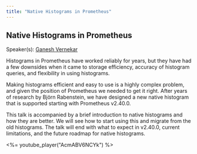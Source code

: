 ```yaml
---
title: "Native Histograms in Prometheus"
---
```


## Native Histograms in Prometheus

Speaker(s): [Ganesh Vernekar](../../speakers/ganesh-vernekar)

Histograms in Prometheus have worked reliably for years, but they have had a few downsides when it came to storage efficiency, accuracy of histogram queries, and flexibility in using histograms.

Making histograms efficient and easy to use is a highly complex problem, and given the position of Prometheus we needed to get it right. After years of research by Björn Rabenstein, we have designed a new native histogram that is supported starting with Prometheus v2.40.0.

This talk is accompanied by a brief introduction to native histograms and how they are better. We will see how to start using this and migrate from the old histograms. The talk will end with what to expect in v2.40.0, current limitations, and the future roadmap for native histograms.

<%= youtube_player("AcmABV6NCYk") %>